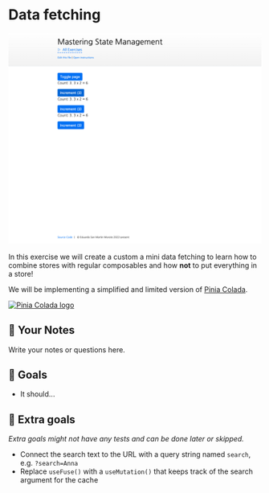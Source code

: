 # Data fetching

<picture>
  <source srcset="./.internal/screenshot-dark.png" media="(prefers-color-scheme: dark)">
  <img src="./.internal/screenshot-light.png">
</picture>

In this exercise we will create a custom a mini data fetching to learn how to combine stores with regular composables
and how **not** to put everything in a store!

We will be implementing a simplified and limited version of [Pinia Colada](https://github.com/posva/pinia-colada).

<a href="https://github.com/posva/pinia-colada">
  <img src="https://github.com/posva/pinia-colada/assets/664177/02011637-f94d-4a35-854a-02f7aed86a3c" class="instructions-raw-img" style="width: 100px;" alt="Pinia Colada logo">
</a>

## 📝 Your Notes

Write your notes or questions here.

## 🎯 Goals

- It should...

## 💪 Extra goals

_Extra goals might not have any tests and can be done later or skipped._

- Connect the search text to the URL with a query string named `search`, e.g. `?search=Anna`
- Replace `useFuse()` with a `useMutation()` that keeps track of the search argument for the cache
